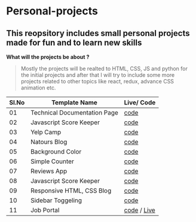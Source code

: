 # Personal-projects

## This reopsitory includes small personal projects made for fun and to learn new skills

**What will the projects be about ?**

> Mostly the projects will be realted to HTML, CSS, JS and python for the initial projects and after that I will try to include some more projects related to other topics like react, redux, advance CSS animation etc.

| Sl.No | Template Name                | Live/ Code                                                                                                                                         |
| ----- | ---------------------------- | -------------------------------------------------------------------------------------------------------------------------------------------------- |
| 01    | Technical Documentation Page | [code](https://github.com/dhruvsharma1999/personal-projects/tree/master/technicalDocumentation)                                                    |
| 02    | Javascript Score Keeper      | [code](https://github.com/dhruvsharma1999/personal-projects/tree/master/technicalDocumentation)                                                    |
| 03    | Yelp Camp                    | [code](https://github.com/dhruvsharma1999/personal-projects/tree/master/yelpcamp)                                                                  |
| 04    | Natours Blog                 | [code](https://github.com/dhruvsharma1999/personal-projects/tree/master/natoursProject)                                                            |
| 05    | Background Color             | [code](https://github.com/dhruvsharma1999/personal-projects/tree/master/change-background)                                                         |
| 06    | Simple Counter               | [code](https://github.com/dhruvsharma1999/personal-projects/tree/master/counter)                                                                   |
| 07    | Reviews App                  | [code](https://github.com/dhruvsharma1999/personal-projects/tree/master/reviews)                                                                   |
| 08    | Javascript Score Keeper      | [code](https://github.com/dhruvsharma1999/personal-projects/tree/master/technicalDocumentation)                                                    |
| 09    | Responsive HTML, CSS Blog    | [code](https://github.com/dhruvsharma1999/personal-projects/tree/master/responsiveWebsiteCss)                                                      |
| 10    | Sidebar Toggeling            | [code](https://github.com/dhruvsharma1999/personal-projects/tree/master/sidebar)                                                                   |
| 11    | Job Portal                   | [code](https://github.com/dhruvsharma1999/personal-projects/tree/master/my-jobs-js-appr) / [Live](https://my-job-squareboat-task-app.netlify.app/) |
